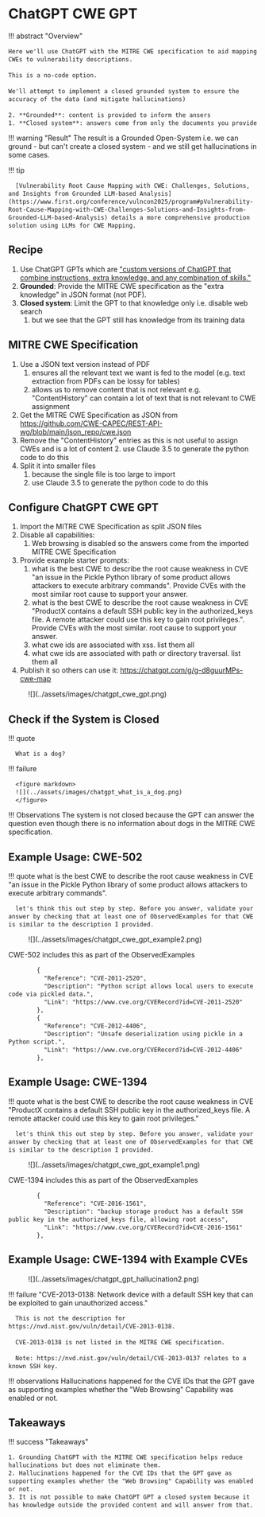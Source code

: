 # ChatGPT CWE GPT

!!! abstract "Overview"

    Here we'll use ChatGPT with the MITRE CWE specification to aid mapping CWEs to vulnerability descriptions.

    This is a no-code option.

    We'll attempt to implement a closed grounded system to ensure the accuracy of the data (and mitigate hallucinations)

    2. **Grounded**: content is provided to inform the ansers
    1. **Closed system**: answers come from only the documents you provide

!!! warning "Result"
    The result is a Grounded Open-System i.e. we can ground - but can't create a closed system - and we still get hallucinations in some cases.


!!! tip

      [Vulnerability Root Cause Mapping with CWE: Challenges, Solutions, and Insights from Grounded LLM-based Analysis](https://www.first.org/conference/vulncon2025/program#pVulnerability-Root-Cause-Mapping-with-CWE-Challenges-Solutions-and-Insights-from-Grounded-LLM-based-Analysis) details a more comprehensive production solution using LLMs for CWE Mapping.

## Recipe
1. Use ChatGPT GPTs which are ["custom versions of ChatGPT that combine instructions, extra knowledge, and any combination of skills."](https://chatgpt.com/gpts) 
2. **Grounded**: Provide the MITRE CWE specification as the "extra knowledge" in JSON format (not PDF).
3. **Closed system**: Limit the GPT to that knowledge only i.e. disable web search 
      1. but we see that the GPT still has knowledge from its training data 


## MITRE CWE Specification
1. Use a JSON text version instead of PDF 
    1. ensures all the relevant text we want is fed to the model (e.g. text extraction from PDFs can be lossy for tables)
    2. allows us to remove content that is not relevant e.g. "ContentHistory" can contain a lot of text that is not relevant to CWE assignment
2. Get the MITRE CWE Specification as JSON from https://github.com/CWE-CAPEC/REST-API-wg/blob/main/json_repo/cwe.json
3. Remove the "ContentHistory" entries as this is not useful to assign CWEs and is a lot of content
     2. use Claude 3.5 to generate the python code to do this
4. Split it into smaller files
     1. because the single file is too large to import
     2. use Claude 3.5 to generate the python code to do this
   
## Configure ChatGPT CWE GPT
1. Import the MITRE CWE Specification as split JSON files
2. Disable all capabilities:
     1. Web browsing is disabled so the answers come from the imported MITRE CWE Specification
3. Provide example starter prompts:
     1. what is the best CWE to describe the root cause weakness in CVE "an issue in the Pickle Python library of some product allows attackers to execute arbitrary commands". Provide CVEs with the most similar root cause to support your answer.
     2. what is the best CWE to describe the root cause weakness in CVE "ProductX contains a default SSH public key in the authorized_keys file. A remote attacker could use this key to gain root privileges.". Provide CVEs with the most similar.  root cause to support your answer.
     3. what cwe ids are associated with xss. list them all
     4. what cwe ids are associated with path or directory traversal. list them all
4. Publish it so others can use it: https://chatgpt.com/g/g-d8guurMPs-cwe-map 

<figure markdown>
![](../assets/images/chatgpt_cwe_gpt.png)
</figure>

## Check if the System is Closed

!!! quote
   
      What is a dog?


!!! failure

      <figure markdown>
      ![](../assets/images/chatgpt_what_is_a_dog.png)
      </figure>

!!! Observations
      The system is not closed because the GPT can answer the question even though there is no information about dogs in the MITRE CWE specification.

## Example Usage: CWE-502
 
!!! quote
      what is the best CWE to describe the root cause weakness in CVE "an issue in the Pickle Python library of some product allows attackers to execute arbitrary commands". 

      let's think this out step by step. Before you answer, validate your answer by checking that at least one of ObservedExamples for that CWE is similar to the description I provided.

<figure markdown>
![](../assets/images/chatgpt_cwe_gpt_example2.png)
</figure>

CWE-502 includes this as part of the ObservedExamples
````
        {
          "Reference": "CVE-2011-2520",
          "Description": "Python script allows local users to execute code via pickled data.",
          "Link": "https://www.cve.org/CVERecord?id=CVE-2011-2520"
        },
        {
          "Reference": "CVE-2012-4406",
          "Description": "Unsafe deserialization using pickle in a Python script.",
          "Link": "https://www.cve.org/CVERecord?id=CVE-2012-4406"
        },
````


## Example Usage: CWE-1394
!!! quote
      what is the best CWE to describe the root cause weakness in CVE "ProductX contains a default SSH public key in the authorized_keys file. A remote attacker could use this key to gain root privileges."

      let's think this out step by step. Before you answer, validate your answer by checking that at least one of ObservedExamples for that CWE is similar to the description I provided.

<figure markdown>
![](../assets/images/chatgpt_cwe_gpt_example1.png)
</figure>

CWE-1394 includes this as part of the ObservedExamples
````
        {
          "Reference": "CVE-2016-1561",
          "Description": "backup storage product has a default SSH public key in the authorized_keys file, allowing root access",
          "Link": "https://www.cve.org/CVERecord?id=CVE-2016-1561"
        },
````


## Example Usage: CWE-1394 with Example CVEs

<figure markdown>
![](../assets/images/chatgpt_gpt_hallucination2.png)
</figure>

!!! failure 
      "CVE-2013-0138: Network device with a default SSH key that can be exploited to gain unauthorized access."
      
      This is not the description for https://nvd.nist.gov/vuln/detail/CVE-2013-0138.

      CVE-2013-0138 is not listed in the MITRE CWE specification.

      Note: https://nvd.nist.gov/vuln/detail/CVE-2013-0137 relates to a known SSH key.
      

!!! observations
      Hallucinations happened for the CVE IDs that the GPT gave as supporting examples whether the "Web Browsing" Capability was enabled or not.


## Takeaways

!!! success "Takeaways" 

    1. Grounding ChatGPT with the MITRE CWE specification helps reduce hallucinations but does not eliminate them.
    2. Hallucinations happened for the CVE IDs that the GPT gave as supporting examples whether the "Web Browsing" Capability was enabled or not.
    3. It is not possible to make ChatGPT GPT a closed system because it has knowledge outside the provided content and will answer from that.
